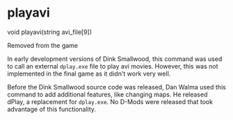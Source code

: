 # playavi

<Prototype>void playavi(string avi_file[9])</Prototype>

<VersionInfo dink="1.08">Removed from the game</VersionInfo>

In early development versions of Dink Smallwood, this command was used to call an external `dplay.exe` file to play avi movies. However, this was not implemented in the final game as it didn't work very well.

Before the Dink Smallwood source code was released, Dan Walma used this command to add additional features, like changing maps. He released dPlay, a replacement for `dplay.exe`. No D-Mods were released that took advantage of this functionality.
